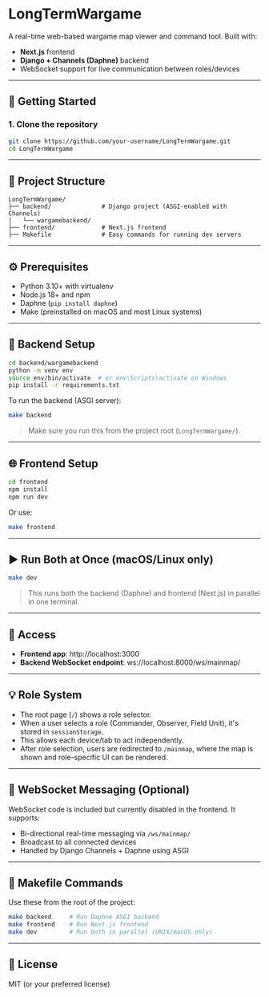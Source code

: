 # LongTermWargame

A real-time web-based wargame map viewer and command tool. Built with:

- **Next.js** frontend
- **Django + Channels (Daphne)** backend
- WebSocket support for live communication between roles/devices

---

## 🚀 Getting Started

### 1. Clone the repository

```bash
git clone https://github.com/your-username/LongTermWargame.git
cd LongTermWargame
```

---

## 🧠 Project Structure

```
LongTermWargame/
├── backend/              # Django project (ASGI-enabled with Channels)
│   └── wargamebackend/
├── frontend/             # Next.js frontend
├── Makefile              # Easy commands for running dev servers
```

---

## ⚙️ Prerequisites

- Python 3.10+ with virtualenv
- Node.js 18+ and npm
- Daphne (`pip install daphne`)
- Make (preinstalled on macOS and most Linux systems)

---

## 🐍 Backend Setup

```bash
cd backend/wargamebackend
python -m venv env
source env/bin/activate  # or env\Scripts\activate on Windows
pip install -r requirements.txt
```

To run the backend (ASGI server):

```bash
make backend
```

> Make sure you run this from the project root (`LongTermWargame/`).

---

## 🌐 Frontend Setup

```bash
cd frontend
npm install
npm run dev
```

Or use:

```bash
make frontend
```

---

## ▶️ Run Both at Once (macOS/Linux only)

```bash
make dev
```

> This runs both the backend (Daphne) and frontend (Next.js) in parallel in one terminal.

---

## 🔗 Access

- **Frontend app**: http://localhost:3000
- **Backend WebSocket endpoint**: ws://localhost:8000/ws/mainmap/

---

## 💡 Role System

- The root page (`/`) shows a role selector.
- When a user selects a role (Commander, Observer, Field Unit), it's stored in `sessionStorage`.
- This allows each device/tab to act independently.
- After role selection, users are redirected to `/mainmap`, where the map is shown and role-specific UI can be rendered.

---

## 📡 WebSocket Messaging (Optional)

WebSocket code is included but currently disabled in the frontend. It supports:

- Bi-directional real-time messaging via `/ws/mainmap/`
- Broadcast to all connected devices
- Handled by Django Channels + Daphne using ASGI

---

## 🧪 Makefile Commands

Use these from the root of the project:

```bash
make backend     # Run Daphne ASGI backend
make frontend    # Run Next.js frontend
make dev         # Run both in parallel (UNIX/macOS only)
```

---

## 📄 License

MIT (or your preferred license)
